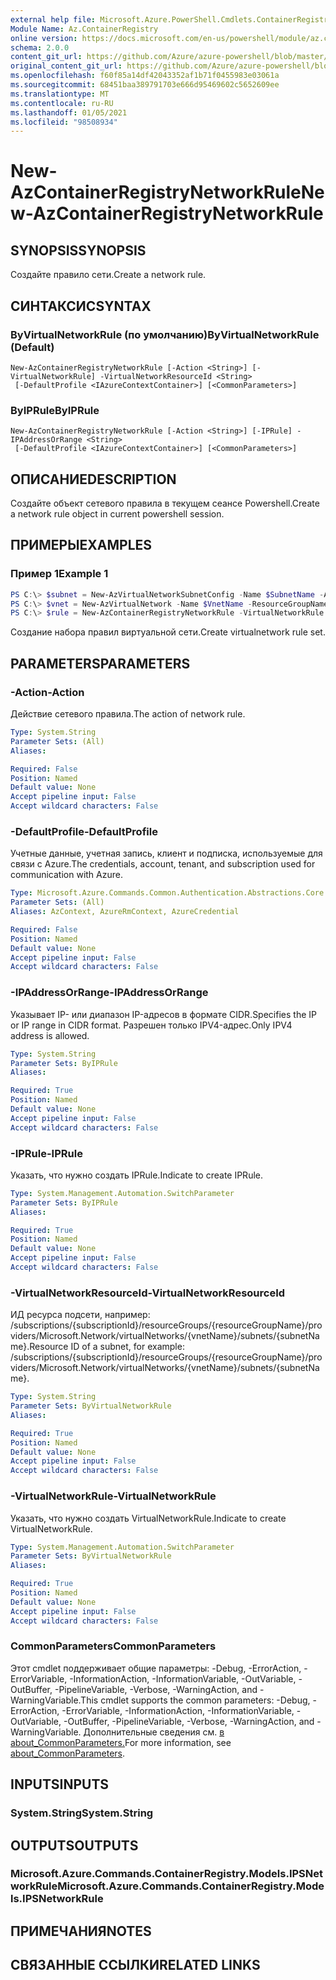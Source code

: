 ```yaml
---
external help file: Microsoft.Azure.PowerShell.Cmdlets.ContainerRegistry.dll-Help.xml
Module Name: Az.ContainerRegistry
online version: https://docs.microsoft.com/en-us/powershell/module/az.containerregistry/new-azcontainerregistrynetworkrule
schema: 2.0.0
content_git_url: https://github.com/Azure/azure-powershell/blob/master/src/ContainerRegistry/ContainerRegistry/help/New-AzContainerRegistryNetworkRule.md
original_content_git_url: https://github.com/Azure/azure-powershell/blob/master/src/ContainerRegistry/ContainerRegistry/help/New-AzContainerRegistryNetworkRule.md
ms.openlocfilehash: f60f85a14df42043352af1b71f0455983e03061a
ms.sourcegitcommit: 68451baa389791703e666d95469602c5652609ee
ms.translationtype: MT
ms.contentlocale: ru-RU
ms.lasthandoff: 01/05/2021
ms.locfileid: "98508934"
---
```

# <span data-ttu-id="618ba-101">New-AzContainerRegistryNetworkRule</span><span class="sxs-lookup"><span data-stu-id="618ba-101">New-AzContainerRegistryNetworkRule</span></span>

## <span data-ttu-id="618ba-102">SYNOPSIS</span><span class="sxs-lookup"><span data-stu-id="618ba-102">SYNOPSIS</span></span>
<span data-ttu-id="618ba-103">Создайте правило сети.</span><span class="sxs-lookup"><span data-stu-id="618ba-103">Create a network rule.</span></span>

## <span data-ttu-id="618ba-104">СИНТАКСИС</span><span class="sxs-lookup"><span data-stu-id="618ba-104">SYNTAX</span></span>

### <span data-ttu-id="618ba-105">ByVirtualNetworkRule (по умолчанию)</span><span class="sxs-lookup"><span data-stu-id="618ba-105">ByVirtualNetworkRule (Default)</span></span>
```
New-AzContainerRegistryNetworkRule [-Action <String>] [-VirtualNetworkRule] -VirtualNetworkResourceId <String>
 [-DefaultProfile <IAzureContextContainer>] [<CommonParameters>]
```

### <span data-ttu-id="618ba-106">ByIPRule</span><span class="sxs-lookup"><span data-stu-id="618ba-106">ByIPRule</span></span>
```
New-AzContainerRegistryNetworkRule [-Action <String>] [-IPRule] -IPAddressOrRange <String>
 [-DefaultProfile <IAzureContextContainer>] [<CommonParameters>]
```

## <span data-ttu-id="618ba-107">ОПИСАНИЕ</span><span class="sxs-lookup"><span data-stu-id="618ba-107">DESCRIPTION</span></span>
<span data-ttu-id="618ba-108">Создайте объект сетевого правила в текущем сеансе Powershell.</span><span class="sxs-lookup"><span data-stu-id="618ba-108">Create a network rule object in current powershell session.</span></span>

## <span data-ttu-id="618ba-109">ПРИМЕРЫ</span><span class="sxs-lookup"><span data-stu-id="618ba-109">EXAMPLES</span></span>

### <span data-ttu-id="618ba-110">Пример 1</span><span class="sxs-lookup"><span data-stu-id="618ba-110">Example 1</span></span>
```powershell
PS C:\> $subnet = New-AzVirtualNetworkSubnetConfig -Name $SubnetName -AddressPrefix "10.0.1.0/24" -ServiceEndpoint "Microsoft.ContainerRegistry"
PS C:\> $vnet = New-AzVirtualNetwork -Name $VnetName -ResourceGroupName $resourceGroupName -Location $location -AddressPrefix "10.0.0.0/16" -Subnet $subnet
PS C:\> $rule = New-AzContainerRegistryNetworkRule -VirtualNetworkRule -VirtualNetworkResourceId $vnet.Subnets[0].Id
```

<span data-ttu-id="618ba-111">Создание набора правил виртуальной сети.</span><span class="sxs-lookup"><span data-stu-id="618ba-111">Create virtualnetwork rule set.</span></span>

## <span data-ttu-id="618ba-112">PARAMETERS</span><span class="sxs-lookup"><span data-stu-id="618ba-112">PARAMETERS</span></span>

### <span data-ttu-id="618ba-113">-Action</span><span class="sxs-lookup"><span data-stu-id="618ba-113">-Action</span></span>
<span data-ttu-id="618ba-114">Действие сетевого правила.</span><span class="sxs-lookup"><span data-stu-id="618ba-114">The action of network rule.</span></span>

```yaml
Type: System.String
Parameter Sets: (All)
Aliases:

Required: False
Position: Named
Default value: None
Accept pipeline input: False
Accept wildcard characters: False
```

### <span data-ttu-id="618ba-115">-DefaultProfile</span><span class="sxs-lookup"><span data-stu-id="618ba-115">-DefaultProfile</span></span>
<span data-ttu-id="618ba-116">Учетные данные, учетная запись, клиент и подписка, используемые для связи с Azure.</span><span class="sxs-lookup"><span data-stu-id="618ba-116">The credentials, account, tenant, and subscription used for communication with Azure.</span></span>

```yaml
Type: Microsoft.Azure.Commands.Common.Authentication.Abstractions.Core.IAzureContextContainer
Parameter Sets: (All)
Aliases: AzContext, AzureRmContext, AzureCredential

Required: False
Position: Named
Default value: None
Accept pipeline input: False
Accept wildcard characters: False
```

### <span data-ttu-id="618ba-117">-IPAddressOrRange</span><span class="sxs-lookup"><span data-stu-id="618ba-117">-IPAddressOrRange</span></span>
<span data-ttu-id="618ba-118">Указывает IP- или диапазон IP-адресов в формате CIDR.</span><span class="sxs-lookup"><span data-stu-id="618ba-118">Specifies the IP or IP range in CIDR format.</span></span>
<span data-ttu-id="618ba-119">Разрешен только IPV4-адрес.</span><span class="sxs-lookup"><span data-stu-id="618ba-119">Only IPV4 address is allowed.</span></span>

```yaml
Type: System.String
Parameter Sets: ByIPRule
Aliases:

Required: True
Position: Named
Default value: None
Accept pipeline input: False
Accept wildcard characters: False
```

### <span data-ttu-id="618ba-120">-IPRule</span><span class="sxs-lookup"><span data-stu-id="618ba-120">-IPRule</span></span>
<span data-ttu-id="618ba-121">Указать, что нужно создать IPRule.</span><span class="sxs-lookup"><span data-stu-id="618ba-121">Indicate to create IPRule.</span></span>

```yaml
Type: System.Management.Automation.SwitchParameter
Parameter Sets: ByIPRule
Aliases:

Required: True
Position: Named
Default value: None
Accept pipeline input: False
Accept wildcard characters: False
```

### <span data-ttu-id="618ba-122">-VirtualNetworkResourceId</span><span class="sxs-lookup"><span data-stu-id="618ba-122">-VirtualNetworkResourceId</span></span>
<span data-ttu-id="618ba-123">ИД ресурса подсети, например: /subscriptions/{subscriptionId}/resourceGroups/{resourceGroupName}/providers/Microsoft.Network/virtualNetworks/{vnetName}/subnets/{subnetName}.</span><span class="sxs-lookup"><span data-stu-id="618ba-123">Resource ID of a subnet, for example: /subscriptions/{subscriptionId}/resourceGroups/{resourceGroupName}/providers/Microsoft.Network/virtualNetworks/{vnetName}/subnets/{subnetName}.</span></span>

```yaml
Type: System.String
Parameter Sets: ByVirtualNetworkRule
Aliases:

Required: True
Position: Named
Default value: None
Accept pipeline input: False
Accept wildcard characters: False
```

### <span data-ttu-id="618ba-124">-VirtualNetworkRule</span><span class="sxs-lookup"><span data-stu-id="618ba-124">-VirtualNetworkRule</span></span>
<span data-ttu-id="618ba-125">Указать, что нужно создать VirtualNetworkRule.</span><span class="sxs-lookup"><span data-stu-id="618ba-125">Indicate to create VirtualNetworkRule.</span></span>

```yaml
Type: System.Management.Automation.SwitchParameter
Parameter Sets: ByVirtualNetworkRule
Aliases:

Required: True
Position: Named
Default value: None
Accept pipeline input: False
Accept wildcard characters: False
```

### <span data-ttu-id="618ba-126">CommonParameters</span><span class="sxs-lookup"><span data-stu-id="618ba-126">CommonParameters</span></span>
<span data-ttu-id="618ba-127">Этот cmdlet поддерживает общие параметры: -Debug, -ErrorAction, -ErrorVariable, -InformationAction, -InformationVariable, -OutVariable, -OutBuffer, -PipelineVariable, -Verbose, -WarningAction, and -WarningVariable.</span><span class="sxs-lookup"><span data-stu-id="618ba-127">This cmdlet supports the common parameters: -Debug, -ErrorAction, -ErrorVariable, -InformationAction, -InformationVariable, -OutVariable, -OutBuffer, -PipelineVariable, -Verbose, -WarningAction, and -WarningVariable.</span></span> <span data-ttu-id="618ba-128">Дополнительные сведения см. [в about_CommonParameters.](http://go.microsoft.com/fwlink/?LinkID=113216)</span><span class="sxs-lookup"><span data-stu-id="618ba-128">For more information, see [about_CommonParameters](http://go.microsoft.com/fwlink/?LinkID=113216).</span></span>

## <span data-ttu-id="618ba-129">INPUTS</span><span class="sxs-lookup"><span data-stu-id="618ba-129">INPUTS</span></span>

### <span data-ttu-id="618ba-130">System.String</span><span class="sxs-lookup"><span data-stu-id="618ba-130">System.String</span></span>

## <span data-ttu-id="618ba-131">OUTPUTS</span><span class="sxs-lookup"><span data-stu-id="618ba-131">OUTPUTS</span></span>

### <span data-ttu-id="618ba-132">Microsoft.Azure.Commands.ContainerRegistry.Models.IPSNetworkRule</span><span class="sxs-lookup"><span data-stu-id="618ba-132">Microsoft.Azure.Commands.ContainerRegistry.Models.IPSNetworkRule</span></span>

## <span data-ttu-id="618ba-133">ПРИМЕЧАНИЯ</span><span class="sxs-lookup"><span data-stu-id="618ba-133">NOTES</span></span>

## <span data-ttu-id="618ba-134">СВЯЗАННЫЕ ССЫЛКИ</span><span class="sxs-lookup"><span data-stu-id="618ba-134">RELATED LINKS</span></span>
